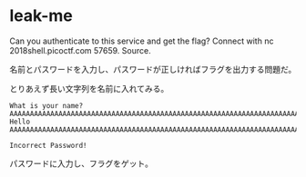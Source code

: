 # leak-me
Can you authenticate to this service and get the flag? Connect with nc 2018shell.picoctf.com 57659. Source. 

名前とパスワードを入力し、パスワードが正しければフラグを出力する問題だ。

とりあえず長い文字列を名前に入れてみる。

```
What is your name?
AAAAAAAAAAAAAAAAAAAAAAAAAAAAAAAAAAAAAAAAAAAAAAAAAAAAAAAAAAAAAAAAAAAAAAAAAAAAAAAAAAAAAAAAAAAAAAAAAAAAAAAAAAAAAAAAAAAAAAAAAAAAAAAAAAAAAAAAAAAAAAAAAAAAAAAAAAAAAAAAAAAAAAAAAAAAAAAAAAAAAAAAAAAAAAAAAAAAAAAAAAAAAAAAAAAAAAAAAAAAAAAAAAAAAAAAAAAAAAAAAAAAAAAAAAAAAAAAAAAAAAAAAAAAAAAAAAAAAAAAAAAAAAAAAAAAAAAAAAAAAAAAAAAAAAAAAAAAAAAAAAAAAAAAAAAAAAAAAAAAAAAAAAAAAAAAAAAAAAAAAAAAAAAAAAAAAAAAAAAAAAAAAAAAAAAAAAAAAAAAAAAAAAAAAAAAAAAAAAAAAAAAAAAAAAAAAAAAAAAAAAAAAAAAAAAAAAAAAAAAAAAAAAAAAA
Hello AAAAAAAAAAAAAAAAAAAAAAAAAAAAAAAAAAAAAAAAAAAAAAAAAAAAAAAAAAAAAAAAAAAAAAAAAAAAAAAAAAAAAAAAAAAAAAAAAAAAAAAAAAAAAAAAAAAAAAAAAAAAAAAAAAAAAAAAAAAAAAAAAAAAAAAAAAAAAAAAAAAAAAAAAAAAAAAAAAAAAAAAAAAAAAAAAAAAAAAAAAAAAAAAAAAAAAAAAAAAAAAAAAAAAAAAAAAAAAAAAAAAAAAAAAAAAAA,a_reAllY_s3cuRe_p4s$word_56b977

Incorrect Password!
```

パスワードに入力し、フラグをゲット。
